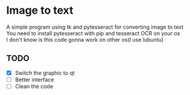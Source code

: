 # Image to text
A simple program using tk and pytesseract for converting image to text  
You need to install pytesseract with pip and tesseract OCR on your os  
I don't know is this code gonna work on other os(I use lubuntu)  
## TODO  
- [x] Switch the graphic to qt
- [ ] Better interface
- [ ] Clean the code